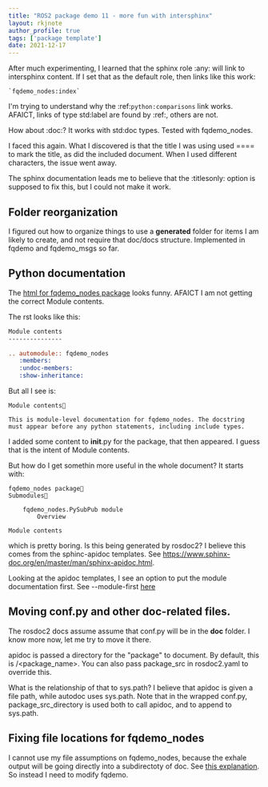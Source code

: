 ```yaml
---
title: "ROS2 package demo 11 - more fun with intersphinx"
layout: rkjnote
author_profile: true
tags: ['package template']
date: 2021-12-17
---
```


After much experimenting, I learned that the sphinx role :any: will link to intersphinx content. If I set that as the default role, then links like this work:

```
`fqdemo_nodes:index`
```

I'm trying to understand why the :ref:`python:comparisons` link works. AFAICT, links of type std:label are found by :ref:, others are not.

How about :doc:? It works with std:doc types. Tested with fqdemo_nodes.

I faced this again. What I discovered is that the title I was using used ==== to mark the title, as did the included document. When I used different characters, the issue went away.

The sphinx documentation leads me to believe that the :titlesonly: option is supposed to fix this, but I could not make it work.

## Folder reorganization

I figured out how to organize things to use a **generated** folder for items I am likely to create, and not require that doc/docs structure. Implemented in fqdemo and fqdemo_msgs so far.

## Python documentation

The [html for fqdemo_nodes package](https://rosdabbler.github.io/fqdemo/fqdemo_nodes/fqdemo_nodes.html) looks funny. AFAICT I am not getting the correct Module contents.

The rst looks like this:
```rst
Module contents
---------------

.. automodule:: fqdemo_nodes
   :members:
   :undoc-members:
   :show-inheritance:
```
But all I see is:
```
Module contents

This is module-level documentation for fqdemo_nodes. The docstring must appear before any python statements, including include types.
```

I added some content to __init__.py for the package, that then appeared. I guess that is the intent of Module contents.

But how do I get somethin more useful in the whole document? It starts with:
```
fqdemo_nodes package
Submodules

    fqdemo_nodes.PySubPub module
        Overview

Module contents
```
which is pretty boring. Is this being generated by rosdoc2? I believe this comes from the sphinc-apidoc templates. See https://www.sphinx-doc.org/en/master/man/sphinx-apidoc.html.

Looking at the apidoc templates, I see an option to put the module documentation first. See --module-first [here](https://www.sphinx-doc.org/en/master/man/sphinx-apidoc.html#options)

## Moving conf.py and other doc-related files.

The rosdoc2 docs assume assume that conf.py will be in the **doc** folder. I know more now, let me try to move it there.

apidoc is passed a directory for the "package" to document. By default, this is <location of package.xml>/<package_name>. You can also pass package_src in rosdoc2.yaml to override this.

What is the relationship of that to sys.path? I believe that apidoc is given a file path, while autodoc uses sys.path. Note that in the wrapped conf.py, package_src_directory is used both to call apidoc, and to append to sys.path.

## Fixing file locations for fqdemo_nodes

I cannot use my file assumptions on fqdemo_nodes, because the exhale output will be going directly into a subdirectoty of doc. See [this explanation](https://exhale.readthedocs.io/en/latest/reference/configs.html#exhale.configs.containmentFolder). So instead I need to modify fqdemo.